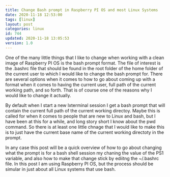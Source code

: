 ```yaml
---
title: Change Bash prompt in Raspberry PI OS and most Linux Systems
date: 2020-11-18 12:53:00
tags: [linux]
layout: post
categories: linux
id: 744
updated: 2020-11-18 13:05:53
version: 1.0
---
```


One of the many little things that I like to change when working with a clean image of Raspberry PI OS is the bash prompt format. The file of interest is the .bashrc file that should be found in the root folder of the home folder of the current user to which I would like to change the bash prompt for. There are several options when it comes to how to go about coming up with a format when it comes to having the current user, full path of the current working path, and so forth. That is of course one of the reasons why I would like to change it actually.

By default when I start a new lxterminal session I get a bash prompt that will contain the current full path of the current working directoy. Maybe this is called for when it comes to people that are new to Linux and bash, but I have been at this for a while, and long story short I know about the pwd command. So there is at least one little chnage that I would like to make this is to just have the current base name of the current working directoty in the prompt.

In any case this post will be a quick overview of how to go about changing what the prompt is for a bash shell session my chaning the value of the PS1 variable, and also how to make that change stick by ediitng the ~/.bashrc file. In this post I am using Raspberry PI OS, but the process should be simular in just about all Linux systems that use bash.

<!-- more -->
